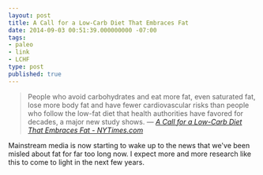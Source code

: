 ```yaml
---
layout: post
title: A Call for a Low-Carb Diet That Embraces Fat
date: 2014-09-03 00:51:39.000000000 -07:00
tags:
- paleo
- link
- LCHF
type: post
published: true
---
```

> People who avoid carbohydrates and eat more fat, even saturated fat, lose more body fat and have fewer cardiovascular risks than people who follow the low-fat diet that health authorities have favored for decades, a major new study shows.
<cite>— [A Call for a Low-Carb Diet That Embraces Fat - NYTimes.com](https://www.nytimes.com/2014/09/02/health/low-carb-vs-low-fat-diet.html)</cite>

Mainstream media is now starting to wake up to the news that we've been misled about fat for far too long now.  I expect more and more research like this to come to light in the next few years.
